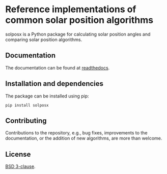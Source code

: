 # Reference implementations of common solar position algorithms
solposx is a Python package for calculating solar position angles and comparing solar position algorithms.

## Documentation
The documentation can be found at [readthedocs](https://solposx.readthedocs.io/).

## Installation and dependencies
The package can be installed using pip:

    pip install solposx

## Contributing
Contributions to the repository, e.g., bug fixes, improvements to the documentation, or the addition of new algorithms, are more than welcome.

## License
[BSD 3-clause](LICENSE).
